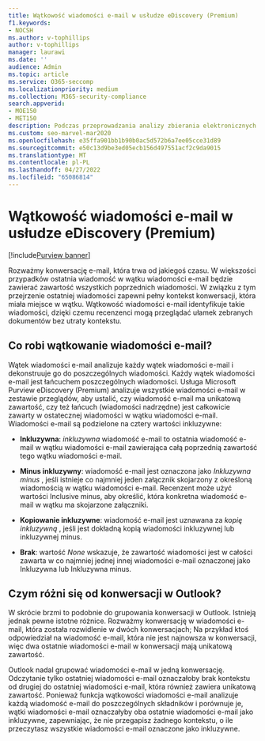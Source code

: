 ```yaml
---
title: Wątkowość wiadomości e-mail w usłudze eDiscovery (Premium)
f1.keywords:
- NOCSH
ms.author: v-tophillips
author: v-tophillips
manager: laurawi
ms.date: ''
audience: Admin
ms.topic: article
ms.service: O365-seccomp
ms.localizationpriority: medium
ms.collection: M365-security-compliance
search.appverid:
- MOE150
- MET150
description: Podczas przeprowadzania analizy zbierania elektronicznych materiałów dowodowych (Premium) funkcja wątkowości wiadomości e-mail analizuje konwersację wiadomości e-mail i dzieli każdą wiadomość na różne kategorie.
ms.custom: seo-marvel-mar2020
ms.openlocfilehash: e35ffa901bb1b90b0ac5d572b6a7ee05cce31d89
ms.sourcegitcommit: e50c13d9be3ed05ecb156d497551acf2c9da9015
ms.translationtype: MT
ms.contentlocale: pl-PL
ms.lasthandoff: 04/27/2022
ms.locfileid: "65086814"
---
```

# <a name="email-threading-in-ediscovery-premium"></a>Wątkowość wiadomości e-mail w usłudze eDiscovery (Premium)

[!include[Purview banner](../includes/purview-rebrand-banner.md)]

Rozważmy konwersację e-mail, która trwa od jakiegoś czasu. W większości przypadków ostatnia wiadomość w wątku wiadomości e-mail będzie zawierać zawartość wszystkich poprzednich wiadomości. W związku z tym przejrzenie ostatniej wiadomości zapewni pełny kontekst konwersacji, która miała miejsce w wątku. Wątkowość wiadomości e-mail identyfikuje takie wiadomości, dzięki czemu recenzenci mogą przeglądać ułamek zebranych dokumentów bez utraty kontekstu.

## <a name="what-does-email-threading-do"></a>Co robi wątkowanie wiadomości e-mail?

Wątek wiadomości e-mail analizuje każdy wątek wiadomości e-mail i dekonstruuje go do poszczególnych wiadomości. Każdy wątek wiadomości e-mail jest łańcuchem poszczególnych wiadomości. Usługa Microsoft Purview eDiscovery (Premium) analizuje wszystkie wiadomości e-mail w zestawie przeglądów, aby ustalić, czy wiadomość e-mail ma unikatową zawartość, czy też łańcuch (wiadomości nadrzędne) jest całkowicie zawarty w ostatecznej wiadomości w wątku wiadomości e-mail. Wiadomości e-mail są podzielone na cztery wartości inkluzywne:

- **Inkluzywna**: *inkluzywna* wiadomość e-mail to ostatnia wiadomość e-mail w wątku wiadomości e-mail zawierająca całą poprzednią zawartość tego wątku wiadomości e-mail.

- **Minus inkluzywny**: wiadomość e-mail jest oznaczona jako *Inkluzywna minus* , jeśli istnieje co najmniej jeden załącznik skojarzony z określoną wiadomością w wątku wiadomości e-mail. Recenzent może użyć wartości Inclusive minus, aby określić, która konkretna wiadomość e-mail w wątku ma skojarzone załączniki. 

- **Kopiowanie inkluzywne**: wiadomość e-mail jest uznawana za *kopię inkluzywną* , jeśli jest dokładną kopią wiadomości inkluzywnej lub inkluzywnej minus. 

- **Brak**: wartość *None* wskazuje, że zawartość wiadomości jest w całości zawarta w co najmniej jednej innej wiadomości e-mail oznaczonej jako Inkluzywna lub Inkluzywna minus.

## <a name="how-is-it-different-from-conversations-in-outlook"></a>Czym różni się od konwersacji w Outlook?

W skrócie brzmi to podobnie do grupowania konwersacji w Outlook. Istnieją jednak pewne istotne różnice. Rozważmy konwersację w wiadomości e-mail, która została rozwidlenie w dwóch konwersacjach; Na przykład ktoś odpowiedział na wiadomość e-mail, która nie jest najnowsza w konwersacji, więc dwa ostatnie wiadomości e-mail w konwersacji mają unikatową zawartość.

Outlook nadal grupować wiadomości e-mail w jedną konwersację. Odczytanie tylko ostatniej wiadomości e-mail oznaczałoby brak kontekstu od drugiej do ostatniej wiadomości e-mail, która również zawiera unikatową zawartość. Ponieważ funkcja wątkowości wiadomości e-mail analizuje każdą wiadomość e-mail do poszczególnych składników i porównuje je, wątki wiadomości e-mail oznaczałyby oba ostatnie wiadomości e-mail jako inkluzywne, zapewniając, że nie przegapisz żadnego kontekstu, o ile przeczytasz wszystkie wiadomości e-mail oznaczone jako inkluzywne.
